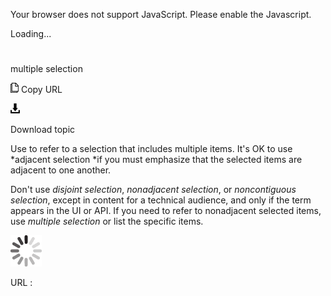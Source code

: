 Your browser does not support JavaScript. Please enable the Javascript.

Loading...

# 

multiple selection

![Copy URL](multiple-selection_files/Copy.png)
Copy URL

![Download](multiple-selection_files/Download.png)

Download topic

Use to refer to a selection that includes multiple items. It's OK to use *adjacent selection *if you must emphasize that the selected items are adjacent to one another.

Don't use *disjoint selection*, *nonadjacent selection*, or *noncontiguous selection*,
except in content for a technical audience, and only if the term
appears in the UI or API. If you need to refer to nonadjacent selected
items, use *multiple selection* or list the specific items. 

![In progress](multiple-selection_files/activity-large.gif)

URL :

